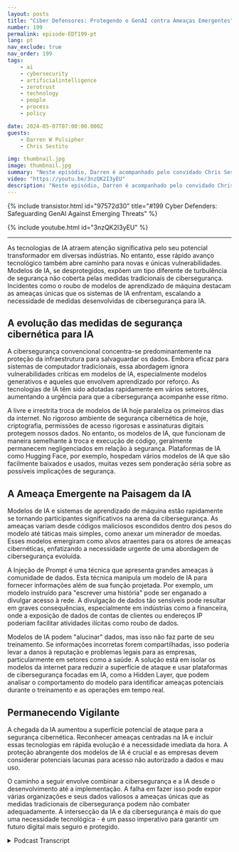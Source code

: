 ```yaml
---
layout: posts
title: "Ciber Defensores: Protegendo o GenAI contra Ameaças Emergentes"
number: 199
permalink: episode-EDT199-pt
lang: pt
nav_exclude: true
nav_order: 199
tags:
    - ai
    - cybersecurity
    - artificialintelligence
    - zerotrust
    - technology
    - people
    - process
    - policy

date: 2024-05-07T07:00:00.000Z
guests:
    - Darren W Pulsipher
    - Chris Sestito

img: thumbnail.jpg
image: thumbnail.jpg
summary: "Neste episódio, Darren é acompanhado pelo convidado Chris Sestito, CEO da HiddenLayer, enquanto descobrimos as vulnerabilidades que ameaçam nosso futuro digital e exploramos soluções inovadoras para proteger sistemas de IA de exploração e mau uso."
video: "https://youtu.be/3nzQK2I3yEU"
description: "Neste episódio, Darren é acompanhado pelo convidado Chris Sestito, CEO da HiddenLayer, enquanto descobrimos as vulnerabilidades que ameaçam nosso futuro digital e exploramos soluções inovadoras para proteger sistemas de IA de exploração e mau uso."
---
```


<div>
{% include transistor.html id="97572d30" title="#199 Cyber Defenders: Safeguarding GenAI Against Emerging Threats" %}

{% include youtube.html id="3nzQK2I3yEU" %}
</div>

---

As tecnologias de IA atraem atenção significativa pelo seu potencial transformador em diversas indústrias. No entanto, esse rápido avanço tecnológico também abre caminho para novas e únicas vulnerabilidades. Modelos de IA, se desprotegidos, expõem um tipo diferente de turbulência de segurança não coberta pelas medidas tradicionais de cibersegurança. Incidentes como o roubo de modelos de aprendizado de máquina destacam as ameaças únicas que os sistemas de IA enfrentam, escalando a necessidade de medidas desenvolvidas de cibersegurança para IA.

## A evolução das medidas de segurança cibernética para IA

A cibersegurança convencional concentra-se predominantemente na proteção da infraestrutura para salvaguardar os dados. Embora eficaz para sistemas de computador tradicionais, essa abordagem ignora vulnerabilidades críticas em modelos de IA, especialmente modelos generativos e aqueles que envolvem aprendizado por reforço. As tecnologias de IA têm sido adotadas rapidamente em vários setores, aumentando a urgência para que a cibersegurança acompanhe esse ritmo.

A livre e irrestrita troca de modelos de IA hoje paraleliza os primeiros dias da internet. No rigoroso ambiente de segurança cibernética de hoje, criptografia, permissões de acesso rigorosas e assinaturas digitais protegem nossos dados. No entanto, os modelos de IA, que funcionam de maneira semelhante à troca e execução de código, geralmente permanecem negligenciados em relação à segurança. Plataformas de IA como Hugging Face, por exemplo, hospedam vários modelos de IA que são facilmente baixados e usados, muitas vezes sem ponderação séria sobre as possíveis implicações de segurança.

## A Ameaça Emergente na Paisagem da IA

Modelos de IA e sistemas de aprendizado de máquina estão rapidamente se tornando participantes significativos na arena da cibersegurança. As ameaças variam desde códigos maliciosos escondidos dentro dos pesos do modelo até táticas mais simples, como anexar um minerador de moedas. Esses modelos emergiram como alvos atraentes para os atores de ameaças cibernéticas, enfatizando a necessidade urgente de uma abordagem de cibersegurança evoluída.

A Injeção de Prompt é uma técnica que apresenta grandes ameaças à comunidade de dados. Esta técnica manipula um modelo de IA para fornecer informações além de sua função projetada. Por exemplo, um modelo instruído para "escrever uma história" pode ser enganado a divulgar acesso à rede. A divulgação de dados tão sensíveis pode resultar em graves consequências, especialmente em indústrias como a financeira, onde a exposição de dados de contas de clientes ou endereços IP poderiam facilitar atividades ilícitas como roubo de dados.

Modelos de IA podem "alucinar" dados, mas isso não faz parte de seu treinamento. Se informações incorretas forem compartilhadas, isso poderia levar a danos à reputação e problemas legais para as empresas, particularmente em setores como a saúde. A solução está em isolar os modelos da internet para reduzir a superfície de ataque e usar plataformas de cibersegurança focadas em IA, como a Hidden Layer, que podem analisar o comportamento do modelo para identificar ameaças potenciais durante o treinamento e as operações em tempo real.

## Permanecendo Vigilante

A chegada da IA aumentou a superfície potencial de ataque para a segurança cibernética. Reconhecer ameaças centradas na IA e incluir essas tecnologias em rápida evolução é a necessidade imediata da hora. A proteção abrangente dos modelos de IA é crucial e as empresas devem considerar potenciais lacunas para acesso não autorizado a dados e mau uso.

O caminho a seguir envolve combinar a cibersegurança e a IA desde o desenvolvimento até a implementação. A falha em fazer isso pode expor várias organizações e seus dados valiosos a ameaças únicas que as medidas tradicionais de cibersegurança podem não combater adequadamente. A intersecção da IA e da cibersegurança é mais do que uma necessidade tecnológica - é um passo imperativo para garantir um futuro digital mais seguro e protegido.



<details>
<summary> Podcast Transcript </summary>

<p></p>

</details>
